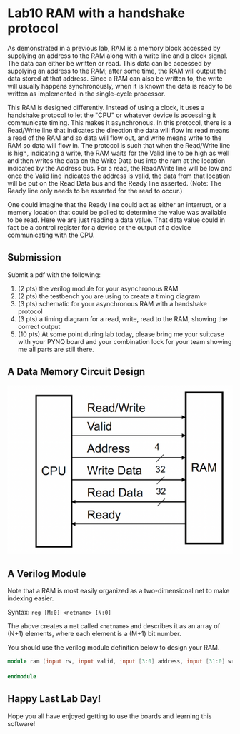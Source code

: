# Lab10 RAM with a handshake protocol
As demonstrated in a previous lab, RAM is a memory block accessed by
supplying an address to the RAM along with a write line and a clock signal. The data can either be written or read.
This data can be accessed by supplying an address to the RAM; after some time, the RAM will output the 
data stored at that address. Since a RAM can also be written to, the write will usually happens synchronously, 
when it is known the data is ready to be written as implemented in the single-cycle processor.

This RAM is designed differently. Instead of using a clock, it uses a handshake protocol to let the "CPU" or whatever
device is accessing it communicate timing. This makes it asynchronous. In this protocol, there is a Read/Write line that
indicates the direction the data will flow in: read means a read of the RAM and so data will flow out, and write means
write to the RAM so data will flow in. The protocol is such that when the Read/Write line is high, indicating a write,
the RAM waits for the Valid line to be high as well and then writes the data on the Write Data bus into the ram at the
location indicated by the Address bus. For a read, the Read/Write line will be low and once the Valid line indicates
the address is valid, the data from that location will be put on the Read Data bus and the Ready line asserted.
(Note: The Ready line only needs to be asserted for the read to occur.)

One could imagine that the Ready line could act as either an interrupt, or a memory location that could be polled to 
determine the value was available to be read. Here we are just reading a data value. That data value could in fact be
a control register for a device or the output of a device communicating with the CPU.

## Submission
Submit a pdf with the following: 
1) (2 pts) the verilog module for your asynchronous RAM
2) (2 pts) the testbench you are using to create a timing diagram
3) (3 pts) schematic for your asynchronous RAM with a handshake protocol
4) (3 pts) a timing diagram for a read, write, read to the RAM, showing the correct output
5) (10 pts) At some point during lab today, please bring me your suitcase with your PYNQ board and
   your combination lock for your team showing me all parts are still there. 

## A Data Memory Circuit Design

![CPU-RAM](../lab10/CPU-RAM.png)

## A Verilog Module
Note that a RAM is most easily organized as a two-dimensional net to make indexing easier. 

Syntax: `reg [M:0] <netname> [N:0]`

The above creates a net called `<netname>` and describes it as an array of (N+1) elements, where 
each element is a (M+1) bit number.

You should use the verilog module definition below to design your RAM.

```verilog
module ram (input rw, input valid, input [3:0] address, input [31:0] write_data, output reg [31:0] read_data, output reg ready); 

endmodule
```

## Happy Last Lab Day!
Hope you all have enjoyed getting to use the boards and learning this software!

